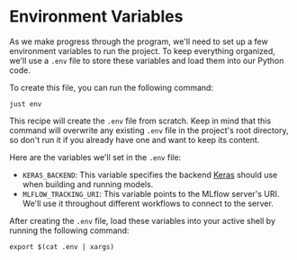 # Environment Variables

As we make progress through the program, we'll need to set up a few environment variables to run the project. To keep everything organized, we'll use a `.env` file to store these variables and load them into our Python code.

To create this file, you can run the following command:

```shell
just env
```

This recipe will create the `.env` file from scratch. Keep in mind that this command will overwrite any existing `.env` file in the project's root directory, so don't run it if you already have one and want to keep its content.

Here are the variables we'll set in the `.env` file:

* `KERAS_BACKEND`: This variable specifies the backend [Keras](https://keras.io/) should use when building and running models.
* `MLFLOW_TRACKING_URI`: This variable points to the MLflow server's URI. We'll use it throughout different workflows to connect to the server.

After creating the `.env` file, load these variables into your active shell by running the following command:

```shell
export $(cat .env | xargs)
```